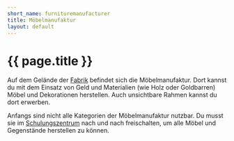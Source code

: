 ```yaml
---
short_name: furnituremanufacturer
title: Möbelmanufaktur
layout: default
---
```

# {{ page.title }}

Auf dem Gelände der [Fabrik](/systems/factory) befindet sich die
Möbelmanufaktur.
Dort kannst du mit dem Einsatz von Geld und Materialien (wie Holz oder
Goldbarren) Möbel und Dekorationen herstellen. Auch unsichtbare Rahmen
kannst du dort erwerben.

Anfangs sind nicht alle Kategorien der Möbelmanufaktur nutzbar.
Du musst sie im [Schulungszentrum](/systems/school) nach und nach freischalten,
um alle
Möbel und Gegenstände herstellen zu können.
